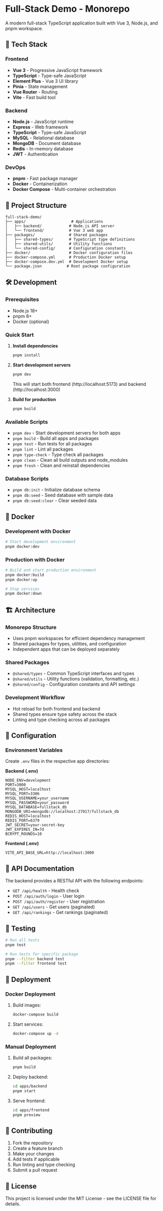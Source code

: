# Full-Stack Demo - Monorepo

A modern full-stack TypeScript application built with Vue 3, Node.js, and pnpm workspace.

## 🚀 Tech Stack

### Frontend

- **Vue 3** - Progressive JavaScript framework
- **TypeScript** - Type-safe JavaScript
- **Element Plus** - Vue 3 UI library
- **Pinia** - State management
- **Vue Router** - Routing
- **Vite** - Fast build tool

### Backend

- **Node.js** - JavaScript runtime
- **Express** - Web framework
- **TypeScript** - Type-safe JavaScript
- **MySQL** - Relational database
- **MongoDB** - Document database
- **Redis** - In-memory database
- **JWT** - Authentication

### DevOps

- **pnpm** - Fast package manager
- **Docker** - Containerization
- **Docker Compose** - Multi-container orchestration

## 📁 Project Structure

```
full-stack-demo/
├── apps/                    # Applications
│   ├── backend/            # Node.js API server
│   └── frontend/           # Vue 3 web app
├── packages/               # Shared packages
│   ├── shared-types/       # TypeScript type definitions
│   ├── shared-utils/       # Utility functions
│   └── shared-config/      # Configuration constants
├── docker/                 # Docker configuration files
├── docker-compose.yml      # Production Docker setup
├── docker-compose.dev.yml  # Development Docker setup
└── package.json           # Root package configuration
```

## 🛠️ Development

### Prerequisites

- Node.js 18+
- pnpm 8+
- Docker (optional)

### Quick Start

1. **Install dependencies**

   ```bash
   pnpm install
   ```

2. **Start development servers**

   ```bash
   pnpm dev
   ```

   This will start both frontend (http://localhost:5173) and backend (http://localhost:3000)

3. **Build for production**
   ```bash
   pnpm build
   ```

### Available Scripts

- `pnpm dev` - Start development servers for both apps
- `pnpm build` - Build all apps and packages
- `pnpm test` - Run tests for all packages
- `pnpm lint` - Lint all packages
- `pnpm type-check` - Type check all packages
- `pnpm clean` - Clean all build outputs and node_modules
- `pnpm fresh` - Clean and reinstall dependencies

### Database Scripts

- `pnpm db:init` - Initialize database schema
- `pnpm db:seed` - Seed database with sample data
- `pnpm db:seed:clear` - Clear seeded data

## 🐳 Docker

### Development with Docker

```bash
# Start development environment
pnpm docker:dev
```

### Production with Docker

```bash
# Build and start production environment
pnpm docker:build
pnpm docker:up

# Stop services
pnpm docker:down
```

## 🏗️ Architecture

### Monorepo Structure

- Uses pnpm workspaces for efficient dependency management
- Shared packages for types, utilities, and configuration
- Independent apps that can be deployed separately

### Shared Packages

- `@shared/types` - Common TypeScript interfaces and types
- `@shared/utils` - Utility functions (validation, formatting, etc.)
- `@shared/config` - Configuration constants and API settings

### Development Workflow

- Hot reload for both frontend and backend
- Shared types ensure type safety across the stack
- Linting and type checking across all packages

## 🔧 Configuration

### Environment Variables

Create `.env` files in the respective app directories:

**Backend (.env)**

```env
NODE_ENV=development
PORT=3000
MYSQL_HOST=localhost
MYSQL_PORT=3306
MYSQL_USERNAME=your_username
MYSQL_PASSWORD=your_password
MYSQL_DATABASE=fullstack_db
MONGODB_URI=mongodb://localhost:27017/fullstack_db
REDIS_HOST=localhost
REDIS_PORT=6379
JWT_SECRET=your-secret-key
JWT_EXPIRES_IN=7d
BCRYPT_ROUNDS=10
```

**Frontend (.env)**

```env
VITE_API_BASE_URL=http://localhost:3000
```

## 📝 API Documentation

The backend provides a RESTful API with the following endpoints:

- `GET /api/health` - Health check
- `POST /api/auth/login` - User login
- `POST /api/auth/register` - User registration
- `GET /api/users` - Get users (paginated)
- `GET /api/rankings` - Get rankings (paginated)

## 🧪 Testing

```bash
# Run all tests
pnpm test

# Run tests for specific package
pnpm --filter backend test
pnpm --filter frontend test
```

## 🚀 Deployment

### Docker Deployment

1. Build images:

   ```bash
   docker-compose build
   ```

2. Start services:
   ```bash
   docker-compose up -d
   ```

### Manual Deployment

1. Build all packages:

   ```bash
   pnpm build
   ```

2. Deploy backend:

   ```bash
   cd apps/backend
   pnpm start
   ```

3. Serve frontend:
   ```bash
   cd apps/frontend
   pnpm preview
   ```

## 🤝 Contributing

1. Fork the repository
2. Create a feature branch
3. Make your changes
4. Add tests if applicable
5. Run linting and type checking
6. Submit a pull request

## 📄 License

This project is licensed under the MIT License - see the LICENSE file for details.
